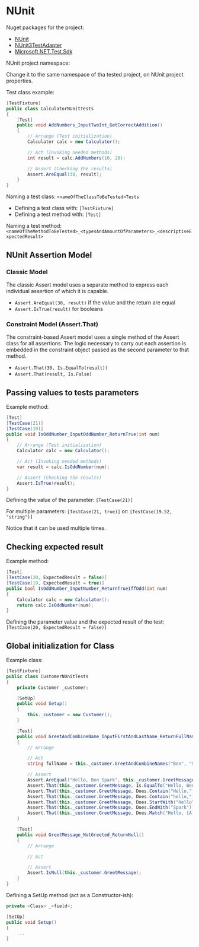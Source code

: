 # NUnit #

Nuget packages for the project:

- [NUnit](https://www.nuget.org/packages/NUnit/)
- [NUnit3TestAdapter](https://www.nuget.org/packages/NUnit3TestAdapter/)
- [Microsoft.NET.Test.Sdk](https://www.nuget.org/packages/Microsoft.NET.Test.Sdk/)

NUnit project namespace:

Change it to the same namespace of tha tested project, on NUnit project
properties.

Test class example:

```csharp
[TestFixture]
public class CalculatorNUnitTests
{
    [Test]
    public void AddNumbers_InputTwoInt_GetCorrectAddition()
    {
        // Arrange (Test initialization)
        Calculator calc = new Calculator();

        // Act (Invoking needed methods)
        int result = calc.AddNumbers(10, 20);

        // Assert (Checking the results)
        Assert.AreEqual(30, result);
    }
}
```

Naming a test class:
`<nameOfTheClassToBeTested>Tests`

- Defining a test class with: `[TestFixture]`
- Defining a test method with: `[Test]`

Naming a test method:
`<nameOfTheMethodToBeTested>_<typesAndAmountOfParameters>_<descriptiveExpectedResult>`

## NUnit Assertion Model ##

### Classic Model ###

The classic Assert model uses a separate method to express each individual
assertion of which it is capable.

- `Assert.AreEqual(30, result)` if the value and the return are equal
- `Assert.IsTrue(result)` for booleans

### Constraint Model (Assert.That) ###

The constraint-based Assert model uses a single method of the Assert class for
all assertions. The logic necessary to carry out each assertion is embedded in
the constraint object passed as the second parameter to that method.

- `Assert.That(30, Is.EqualTo(result))`
- `Assert.That(result, Is.False)`

## Passing values to tests parameters ##

Example method:

```csharp
[Test]
[TestCase(21)]
[TestCase(19)]
public void IsOddNumber_InputOddNumber_ReturnTrue(int num)
{
    // Arrange (Test initialization)
    Calculator calc = new Calculator();

    // Act (Invoking needed methods)
    var result = calc.IsOddNumber(num);

    // Assert (Checking the results)
    Assert.IsTrue(result);
}
```

Defining the value of the parameter:
`[TestCase(21)]`

For multiple parameters:
`[TestCase(21, true)]`
or:
`[TestCase(19.52, "string")]`

Notice that it can be used multiple times.

## Checking expected result ##

Example method:

```csharp
[Test]
[TestCase(20, ExpectedResult = false)]
[TestCase(19, ExpectedResult = true)]
public bool IsOddNumber_InputNumber_ReturnTrueIffOdd(int num)
{
    Calculator calc = new Calculator();
    return calc.IsOddNumber(num);
}
```

Defining the parameter value and the expected result of the test:
`[TestCase(20, ExpectedResult = false)]`

## Global initialization for Class ##

Example class:

```csharp
[TestFixture]
public class CustomerNUnitTests
{
    private Customer _customer;

    [SetUp]
    public void Setup()
    {
        this._customer = new Customer();
    }

    [Test]
    public void GreetAndCombineName_InputFirstAndLastName_ReturnFullName()
    {
        // Arrange

        // Act
        string fullName = this._customer.GreetAndCombineNames("Ben", "Spark");

        // Assert
        Assert.AreEqual("Hello, Ben Spark", this._customer.GreetMessage);
        Assert.That(this._customer.GreetMessage, Is.EqualTo("Hello, Ben Spark"));
        Assert.That(this._customer.GreetMessage, Does.Contain("Hello,")); // Case sensitive
        Assert.That(this._customer.GreetMessage, Does.Contain("hello,").IgnoreCase);
        Assert.That(this._customer.GreetMessage, Does.StartWith("Hello")); // Case sensitive
        Assert.That(this._customer.GreetMessage, Does.EndWith("Spark")); // Case sensitive
        Assert.That(this._customer.GreetMessage, Does.Match("Hello, [A-Z]{1}[a-z]+ [A-Z]{1}[a-z]+"));
    }

    [Test]
    public void GreetMessage_NotGreeted_ReturnNull()
    {
        // Arrange

        // Act

        // Assert
        Assert.IsNull(this._customer.GreetMessage);
    }
}
```

Defining a SetUp method (act as a Constructor-ish):

```csharp
private <Class> _<field>;

[SetUp]
public void Setup()
{
    ...
}
```

